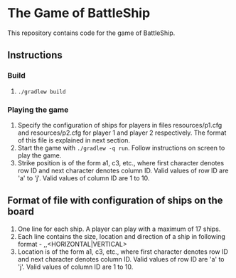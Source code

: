 # The Game of BattleShip
This repository contains code for the game of BattleShip.

## Instructions
### Build
1. `./gradlew build`

### Playing the game
1. Specify the configuration of ships for players in files resources/p1.cfg and resources/p2.cfg for player 1 and player 2 respectively. The format of this file is explained in next section.
1. Start the game with `./gradlew -q run`. Follow instructions on screen to play the game.
  1. Strike position is of the form a1, c3, etc., where first character denotes row ID and next character denotes column ID. Valid values of row ID are 'a' to 'j'. Valid values of column ID are 1 to 10.

## Format of file with configuration of ships on the board
1. One line for each ship. A player can play with a maximum of 17 ships.
1. Each line contains the size, location and direction of a ship in following format - <size>,<location>,<HORIZONTAL|VERTICAL>
1. Location is of the form a1, c3, etc., where first character denotes row ID and next character denotes column ID. Valid values of row ID are 'a' to 'j'. Valid values of column ID are 1 to 10.
